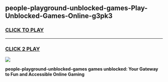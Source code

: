 
## people-playground-unblocked-games-Play-Unblocked-Games-Online-g3pk3
<h3>
<a href="https://premium76.site?title=people-playground-unblocked-games&ref=24A">CLICK TO PLAY</a></h3>
<hr>

<h3>
<a href="https://premium76.site?title=people-playground-unblocked-games&ref=24A">CLICK 2 PLAY</a>
  
</h3>

<a href="https://premium76.site?title=people-playground-unblocked-games&ref=24A"><img src="https://clearcache.store/games.png"></a>


**people-playground-unblocked-games games unblocked: Your Gateway to Fun and Accessible Online Gaming**
